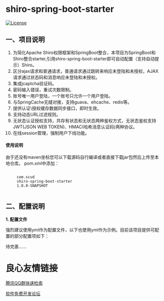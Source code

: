 # shiro-spring-boot-starter

[![License](https://img.shields.io/badge/license-Apache%202-4EB1BA.svg)](https://www.apache.org/licenses/LICENSE-2.0.html)

一、项目说明
-------
1. 为简化Apache Shiro权限框架和SpringBoot整合，本项目为SpringBoot和Shiro整合starter,引用shiro-spring-boot-starter即可自动配置（支持自动提示）Shiro。
2. 区分ajax请求和普通请求，普通请求通过跳转来响应未登陆和未授权，AJAX请求通过状态码和消息响应未登陆和未授权。
3. 集成jcaptcha验证码。
4. 密码输入错误，重试次数限制。
5. 账号唯一用户登陆，一个账号只允许一个用户登陆。
6. 与SpringCache无缝对接，支持guava、ehcache、redis等。
7. 提供认证\授权缓存数据同步接口，即时生效。
8. 支持动态URL过滤规则。
9. 无状态认证授权支持，共存有状态和无状态两种鉴权方式，无状态鉴权支持JWT(JSON WEB TOKEN)、HMAC(哈希消息认证码)两种协议。
10. 在线session管理，强制用户下线功能。

#### 使用说明
由于还没有maven坐标您可以下载源码自行编译或者直接下载jar包然后上传至本地仓库。
pom.xml中添加：
````
 
     com.scud 
     shiro-spring-boot-starter 
     1.0.0-SNAPSHOT 
 
````

二、配置说明
----------
**1. 配置文件**

强烈建议使用yml作为配置文件，以下也使用yml作为示例。目前该项目提供可配置的部分配置项如下：

待完善......

 # 良心友情链接

[腾讯QQ群快速检索](http://u.720life.cn/s/8cf73f7c)

[软件免费开发论坛](http://u.720life.cn/s/bbb01dc0)